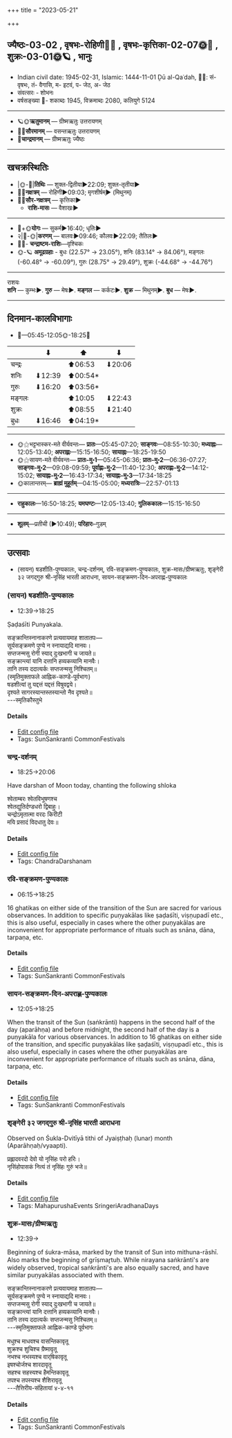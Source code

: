 +++
title = "2023-05-21"

+++
## ज्यैष्ठः-03-02  ,  वृषभः-रोहिणी🌛🌌  ,  वृषभः-कृत्तिका-02-07🌞🌌  ,  शुक्रः-03-01🌞🪐  ,  भानुः
- Indian civil date: 1945-02-31, Islamic: 1444-11-01 Ḏū al-Qaʿdah, 🌌🌞: सं- वृषभः, तं- वैगासि, म- इटवं, प- जेठ, अ- जेठ
- संवत्सरः - शोभनः
- वर्षसङ्ख्या 🌛- शकाब्दः 1945, विक्रमाब्दः 2080, कलियुगे 5124
___________________
- 🪐🌞**ऋतुमानम्** — ग्रीष्मऋतुः उत्तरायणम्
- 🌌🌞**सौरमानम्** — वसन्तऋतुः उत्तरायणम्
- 🌛**चान्द्रमानम्** — ग्रीष्मऋतुः ज्यैष्ठः
___________________


## खचक्रस्थितिः
- |🌞-🌛|**तिथिः** — शुक्ल-द्वितीया►22:09; शुक्ल-तृतीया►  
- 🌌🌛**नक्षत्रम्** — रोहिणी►09:03; मृगशीर्षम्► (मिथुनम्)  
- 🌌🌞**सौर-नक्षत्रम्** — कृत्तिका►  
  - **राशि-मासः** — वैशाखः► 
___________________
- 🌛+🌞**योगः** — सुकर्म►16:40; धृतिः►  
- २|🌛-🌞|**करणम्** — बालवः►09:46; कौलवः►22:09; तैतिलः►  
- 🌌🌛- **चन्द्राष्टम-राशिः**—वृश्चिकः  
- 🌞-🪐 **अमूढग्रहाः** - बुधः (22.57° → 23.05°), शनिः (83.14° → 84.06°), मङ्गलः (-60.48° → -60.09°), गुरुः (28.75° → 29.49°), शुक्रः (-44.68° → -44.76°)
___________________
राशयः  
**शनि** — कुम्भः►. **गुरु** — मेषः►. **मङ्गल** — कर्कटः►. **शुक्र** — मिथुनम्►. **बुध** — मेषः►. 
___________________


## दिनमान-कालविभागाः
- 🌅—05:45-12:05🌞-18:25🌇  

|      |⬇     |⬆     |⬇     |
|------|-----|-----|------|
|चन्द्रः|     |⬆06:53 |⬇20:06 |
|शनिः   |⬇12:39 |⬆00:54*|     |
|गुरुः  |⬇16:20 |⬆03:56*|     |
|मङ्गलः |     |⬆10:05 |⬇22:43 |
|शुक्रः |     |⬆08:55 |⬇21:40 |
|बुधः   |⬇16:46 |⬆04:19*|     |
___________________
- 🌞⚝भट्टभास्कर-मते वीर्यवन्तः— **प्रातः**—05:45-07:20; **साङ्गवः**—08:55-10:30; **मध्याह्नः**—12:05-13:40; **अपराह्णः**—15:15-16:50; **सायाह्नः**—18:25-19:50  
- 🌞⚝सायण-मते वीर्यवन्तः— **प्रातः-मु॰1**—05:45-06:36; **प्रातः-मु॰2**—06:36-07:27; **साङ्गवः-मु॰2**—09:08-09:59; **पूर्वाह्णः-मु॰2**—11:40-12:30; **अपराह्णः-मु॰2**—14:12-15:02; **सायाह्नः-मु॰2**—16:43-17:34; **सायाह्नः-मु॰3**—17:34-18:25  
- 🌞कालान्तरम्— **ब्राह्मं मुहूर्तम्**—04:15-05:00; **मध्यरात्रिः**—22:57-01:13  
___________________
- **राहुकालः**—16:50-18:25; **यमघण्टः**—12:05-13:40; **गुलिककालः**—15:15-16:50  
___________________
- **शूलम्**—प्रतीची (►10:49); **परिहारः**–गुडम्  
___________________

## उत्सवाः
- (सायन) षडशीति-पुण्यकालः, चन्द्र-दर्शनम्, रवि-सङ्क्रमण-पुण्यकालः, शुक्र-मासः/ग्रीष्मऋतुः, शृङ्गेरी ३२ जगद्गुरु श्री-नृसिंह भारती आराधना, सायन-सङ्क्रमण-दिन-अपराह्ण-पुण्यकालः
### (सायन) षडशीति-पुण्यकालः
- 12:39→18:25



Ṣaḍaśīti Punyakala.

सङ्क्रान्तिस्नानाकरणे प्रत्यवायमाह शातातपः—  
सूर्यसङ्क्रमणे पुण्ये न स्नायाद्यदि मानवः।  
सप्तजन्मसु रोगी स्याद् दुःखभागी च जायते॥  
सङ्क्रान्त्यां यानि दत्तानि हव्यकव्यानि मानवैः।  
तानि तस्य ददात्यर्कः सप्तजन्मसु निश्चितम्॥  
(स्मृतिमुक्ताफले आह्निक-काण्डे-पूर्वभागः)  
षडशीत्यां तु यद्दत्तं यद्दत्तं विषुवद्वये।  
दृश्यते सागरस्यान्तस्तस्यान्तो नैव दृश्यते॥  
---स्मृतिकौस्तुभे



#### Details
- [Edit config file](https://github.com/jyotisham/adyatithi/blob/master/time_focus/sankrAnti/description_only/SaDazIti-puNyakAlaH.toml)
- Tags: SunSankranti CommonFestivals


### चन्द्र-दर्शनम्
- 18:25→20:06



Have darshan of Moon today, chanting the following shloka

श्वेताम्बरः श्वेतविभूषणश्च  
श्वेतद्युतिर्दण्डधरो द्विबाहुः।  
चन्द्रोऽमृतात्मा वरदः किरीटी  
मयि प्रसादं विदधातु देवः॥



#### Details
- [Edit config file](https://github.com/jyotisham/adyatithi/blob/master/devatA/graha/description_only/candra-darzanam.toml)
- Tags: ChandraDarshanam


### रवि-सङ्क्रमण-पुण्यकालः
- 06:15→18:25



16 ghatikas on either side of the transition of the Sun are sacred for various observances. In addition to specific puṇyakālas like ṣaḍaśīti, viṣṇupadī etc., this is also useful, especially in cases where the other puṇyakālas are inconvenient for appropriate performance of rituals such as snāna, dāna, tarpaṇa, etc.

#### Details
- [Edit config file](https://github.com/jyotisham/adyatithi/blob/master/time_focus/sankrAnti/description_only/ravi-saGkramaNa-puNyakAlaH.toml)
- Tags: SunSankranti CommonFestivals


### सायन-सङ्क्रमण-दिन-अपराह्ण-पुण्यकालः
- 12:05→18:25



When the transit of the Sun (saṅkrānti) happens in the second half of the day (aparāhṇa) and before midnight, the second half of the day is a puṇyakāla for various observances. In addition to 16 ghatikas on either side of the transition, and specific puṇyakālas like ṣaḍaśīti, viṣṇupadī etc., this is also useful, especially in cases where the other puṇyakālas are inconvenient for appropriate performance of rituals such as snāna, dāna, tarpaṇa, etc.

#### Details
- [Edit config file](https://github.com/jyotisham/adyatithi/blob/master/time_focus/sankrAnti/description_only/sAyana-saGkramaNa-dina-aparAhNa-puNyakAlaH.toml)
- Tags: SunSankranti CommonFestivals


### शृङ्गेरी ३२ जगद्गुरु श्री-नृसिंह भारती आराधना

Observed on Śukla-Dvitīyā tithi of Jyaiṣṭhaḥ (lunar) month (Aparāhṇaḥ/vyaapti). 

प्रह्लादवरदो देवो यो नृसिंहः परो हरिः।  
नृसिंहोपासकं नित्यं तं नृसिंहः गुरुं भजे॥



#### Details
- [Edit config file](https://github.com/jyotisham/adyatithi/blob/master/mahApuruSha/zRGgErI-maTha/lunar_month/tithi/03/02/zRGgErI_32_jagadguru_zrI~nRsiMha_bhAratI_ArAdhanA.toml)
- Tags: MahapurushaEvents SringeriAradhanaDays


### शुक्र-मासः/ग्रीष्मऋतुः
- 12:39→



Beginning of śukra-māsa, marked by the transit of Sun into mithuna-rāshī.  Also marks the beginning of grīṣmar̥tuḥ. While nirayana saṅkrānti's are widely observed, tropical saṅkrānti's are also equally sacred, and have similar puṇyakālas associated with them.

सङ्क्रान्तिस्नानाकरणे प्रत्यवायमाह शातातपः—  
सूर्यसङ्क्रमणे पुण्ये न स्नायाद्यदि मानवः।  
सप्तजन्मसु रोगी स्याद् दुःखभागी च जायते॥  
सङ्क्रान्त्यां यानि दत्तानि हव्यकव्यानि मानवैः।  
तानि तस्य ददात्यर्कः सप्तजन्मसु निश्चितम्॥  
---स्मृतिमुक्ताफले आह्निक-काण्डे पूर्वभागः  
  
मधुश्च माधवश्च वासन्तिकावृतू  
शुक्रश्च शुचिश्च ग्रैष्मावृतू   
नभश्च नभस्यश्च वार्‌षिकावृतू   
इषश्चोर्जश्च शारदावृतू   
सहश्च सहस्यश्च हैमन्तिकावृतू  
तपश्च तपस्यश्च शैशिरावृतू  
---तैत्तिरीय-संहितायां ४-४-११



#### Details
- [Edit config file](https://github.com/jyotisham/adyatithi/blob/master/time_focus/sankrAnti/description_only/zukra-mAsaH_or_grISmaRtuH.toml)
- Tags: SunSankranti CommonFestivals


